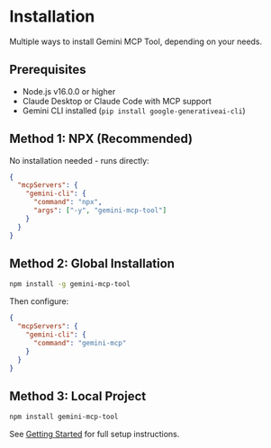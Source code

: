 # Installation

Multiple ways to install Gemini MCP Tool, depending on your needs.

## Prerequisites

- Node.js v16.0.0 or higher
- Claude Desktop or Claude Code with MCP support
- Gemini CLI installed (`pip install google-generativeai-cli`)

## Method 1: NPX (Recommended)

No installation needed - runs directly:

```json
{
  "mcpServers": {
    "gemini-cli": {
      "command": "npx",
      "args": ["-y", "gemini-mcp-tool"]
    }
  }
}
```

## Method 2: Global Installation

```bash
npm install -g gemini-mcp-tool
```

Then configure:
```json
{
  "mcpServers": {
    "gemini-cli": {
      "command": "gemini-mcp"
    }
  }
}
```

## Method 3: Local Project

```bash
npm install gemini-mcp-tool
```

See [Getting Started](/getting-started) for full setup instructions.